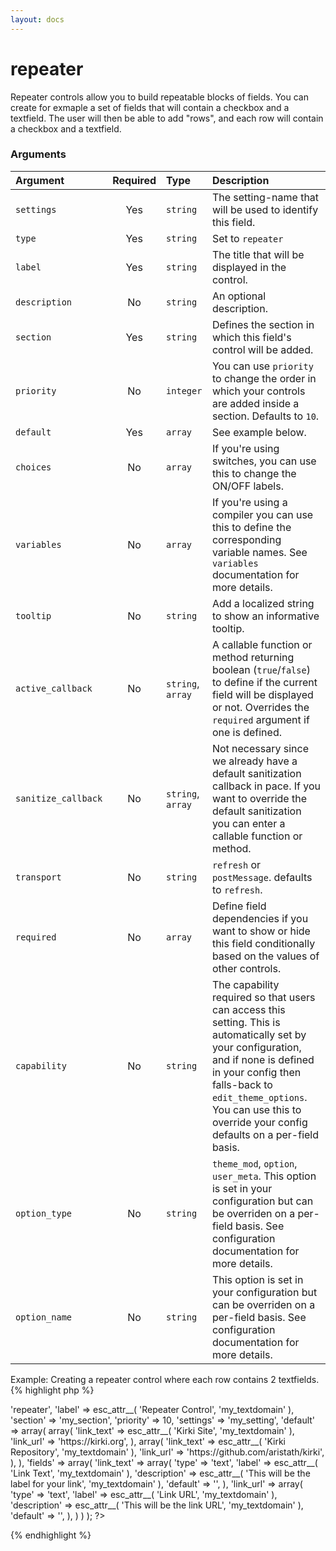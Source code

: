 ```yaml
---
layout: docs
---
```


# repeater

Repeater controls allow you to build repeatable blocks of fields.
You can create for exmaple a set of fields that will contain a checkbox and a textfield. The user will then be able to add "rows", and each row will contain a checkbox and a textfield.

### Arguments

Argument            | Required | Type              | Description
:------------------ | :------: | :---------------- | :----------
`settings`          | Yes      | `string`          | The setting-name that will be used to identify this field.
`type`              | Yes      | `string`          | Set to `repeater`
`label`             | Yes      | `string`          | The title that will be displayed in the control.
`description`       | No       | `string`          | An optional description.
`section`           | Yes      | `string`          | Defines the section in which this field's control will be added.
`priority`          | No       | `integer`         | You can use `priority` to change the order in which your controls are added inside a section. Defaults to `10`.
`default`           | Yes      | `array`           | See example below.
`choices`           | No       | `array`           | If you're using switches, you can use this to change the ON/OFF labels.
`variables`         | No       | `array`           | If you're using a compiler you can use this to define the corresponding variable names. See `variables` documentation for more details.
`tooltip`           | No       | `string`          | Add a localized string to show an informative tooltip.
`active_callback`   | No       | `string`, `array` | A callable function or method returning boolean (`true`/`false`) to define if the current field will be displayed or not. Overrides the `required` argument if one is defined.
`sanitize_callback` | No       | `string`, `array` | Not necessary since we already have a default sanitization callback in pace. If you want to override the default sanitization you can enter a callable function or method.
`transport`         | No       | `string`          | `refresh` or `postMessage`. defaults to `refresh`.
`required`          | No       | `array`           | Define field dependencies if you want to show or hide this field conditionally based on the values of other controls.
`capability`        | No       | `string`          | The capability required so that users can access this setting. This is automatically set by your configuration, and if none is defined in your config then falls-back to `edit_theme_options`. You can use this to override your config defaults on a per-field basis.
`option_type`       | No       | `string`          | `theme_mod`, `option`, `user_meta`. This option is set in your configuration but can be overriden on a per-field basis. See configuration documentation for more details.
`option_name`       | No       | `string`          | This option is set in your configuration but can be overriden on a per-field basis. See configuration documentation for more details.


Example: Creating a repeater control where each row contains 2 textfields.
{% highlight php %}
<?php
Kirki::add_field( 'my_config', array(
	'type'        => 'repeater',
	'label'       => esc_attr__( 'Repeater Control', 'my_textdomain' ),
	'section'     => 'my_section',
	'priority'    => 10,
	'settings'    => 'my_setting',
	'default'     => array(
		array(
			'link_text' => esc_attr__( 'Kirki Site', 'my_textdomain' ),
			'link_url'  => 'https://kirki.org',
		),
		array(
			'link_text' => esc_attr__( 'Kirki Repository', 'my_textdomain' ),
			'link_url'  => 'https://github.com/aristath/kirki',
		),
	),
	'fields' => array(
		'link_text' => array(
			'type'        => 'text',
			'label'       => esc_attr__( 'Link Text', 'my_textdomain' ),
			'description' => esc_attr__( 'This will be the label for your link', 'my_textdomain' ),
			'default'     => '',
		),
		'link_url' => array(
			'type'        => 'text',
			'label'       => esc_attr__( 'Link URL', 'my_textdomain' ),
			'description' => esc_attr__( 'This will be the link URL', 'my_textdomain' ),
			'default'     => '',
		),
	)
) );
?>
{% endhighlight %}
